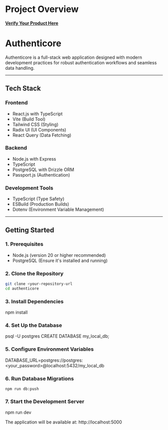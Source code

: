 # Project Overview 
**[Verify Your Product Here](https://authenticore.onrender.com/)**

# Authenticore

Authenticore is a full-stack web application designed with modern development practices for robust authentication workflows and seamless data handling.

---

## Tech Stack

### Frontend
- React.js with TypeScript
- Vite (Build Tool)
- Tailwind CSS (Styling)
- Radix UI (UI Components)
- React Query (Data Fetching)

### Backend
- Node.js with Express
- TypeScript
- PostgreSQL with Drizzle ORM
- Passport.js (Authentication)

### Development Tools
- TypeScript (Type Safety)
- ESBuild (Production Builds)
- Dotenv (Environment Variable Management)

---

## Getting Started

### 1. Prerequisites
- Node.js (version 20 or higher recommended)
- PostgreSQL (Ensure it's installed and running)

### 2. Clone the Repository
```bash
git clone <your-repository-url
cd authenticore
```

### 3. Install Dependencies
npm install


### 4. Set Up the Database
psql -U postgres
CREATE DATABASE my_local_db;

### 5. Configure Environment Variables
DATABASE_URL=postgres://postgres:<your_password>@localhost:5432/my_local_db

### 6. Run Database Migrations
```
npm run db:push
```


### 7. Start the Development Server
npm run dev

The application will be available at: http://localhost:5000



